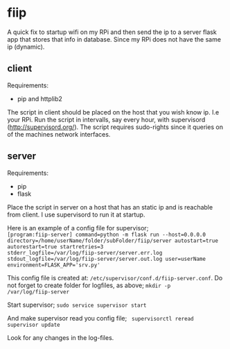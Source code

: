 # fiip

A quick fix to startup wifi on my RPi and then send the ip to a server flask app that stores that info in database.
Since my RPi does not have the same ip (dynamic).

## client
Requirements:
- pip and httplib2

The script in client should be placed on the host that you wish know ip. I.e your RPi.
Run the script in intervalls, say every hour, with supervisord (http://supervisord.org/). The script requires sudo-rights since it queries on of the machines network interfaces.

## server
Requirements:
- pip
- flask

Place the script in server on a host that has an static ip and is reachable from client.
I use supervisord to run it at startup.

Here is an example of a config file for supervisor;
<code>
[program:fiip-server]
command=python -m flask run --host=0.0.0.0
directory=/home/userName/folder/subFolder/fiip/server
autostart=true
autorestart=true
startretries=3
stderr_logfile=/var/log/fiip-server/server.err.log
stdout_logfile=/var/log/fiip-server/server.out.log
user=userName
environment=FLASK_APP='srv.py'
</code>

This config file is created at: <code>/etc/supervisor/conf.d/fiip-server.conf</code>.
Do not forget to create folder for logfiles, as above; <code>mkdir -p /var/log/fiip-server</code>

Start supervisor;
<code>sudo service supervisor start</code>

And make supervisor read you config file;
<code>
supervisorctl reread
supervisor update
</code>

Look for any changes in the log-files.
